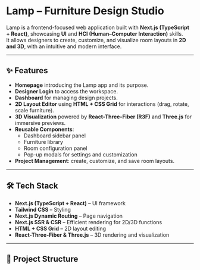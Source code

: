 # Lamp – Furniture Design Studio

Lamp is a frontend-focused web application built with **Next.js (TypeScript + React)**, showcasing **UI** and **HCI (Human–Computer Interaction)** skills.  
It allows designers to create, customize, and visualize room layouts in **2D and 3D**, with an intuitive and modern interface.  

---

## ✨ Features

- **Homepage** introducing the Lamp app and its purpose.  
- **Designer Login** to access the workspace.  
- **Dashboard** for managing design projects.  
- **2D Layout Editor** using **HTML + CSS Grid** for interactions (drag, rotate, scale furniture).  
- **3D Visualization** powered by **React-Three-Fiber (R3F)** and **Three.js** for immersive previews.  
- **Reusable Components**:
  - Dashboard sidebar panel  
  - Furniture library  
  - Room configuration panel  
  - Pop-up modals for settings and customization  
- **Project Management**: create, customize, and save room layouts.  

---

## 🛠️ Tech Stack

- **Next.js (TypeScript + React)** – UI framework  
- **Tailwind CSS** – Styling  
- **Next.js Dynamic Routing** – Page navigation  
- **Next.js SSR & CSR** – Efficient rendering for 2D/3D functions  
- **HTML + CSS Grid** – 2D layout editing  
- **React-Three-Fiber & Three.js** – 3D rendering and visualization  

---

## 📂 Project Structure

